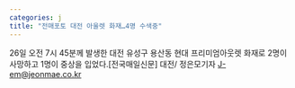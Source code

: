 ```yaml
---
categories: j
title: "전매포토 대전 아울렛 화재…4명 수색중"
---
```

26일 오전 7시 45분께 발생한 대전 유성구 용산동 현대 프리미엄아웃렛 화재로 2명이 사망하고 1명이 중상을 입었다.[전국매일신문] 대전/ 정은모기자 J-em@jeonmae.co.kr